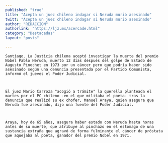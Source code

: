 ```yaml
---
published: "true"
title: "Acepta un juez chileno indagar si Neruda murió asesinado"
twitt: "Acepta un juez chileno indagar si Neruda murió asesinado"
author: "REDACCION"
authorlink: "https://ljz.mx/acercade.html"
category: "Destacadas"
layout: "posts"

---
```



  
    Santiago. La Justicia chilena aceptó investigar la muerte del premio Nobel Pablo Neruda, muerto 12 días después del golpe de Estado de Augusto Pinochet en 1973 por un cáncer pero que podría haber sido asesinado según una denuncia presentada por el Partido Comunista, informó el jueves el Poder Judicial.
  
  
  
    El juez Mario Carroza "acogió a trámite" la querella planteada el martes por el PC chileno -en el que militaba el poeta- tras la denuncia que realizó su ex chofer, Manuel Araya, quien asegura que Neruda fue asesinado, dijo una fuente del Poder Judicial.
  
  
  
    Araya, hoy de 65 años, asegura haber estado con Neruda hasta horas antes de su muerte, que atribuye al pinchazo en el estómago de una sustancia extraña que agravó de forma fulminante el cáncer de próstata que aquejaba al poeta, ganador del premio Nobel en 1971.
  

